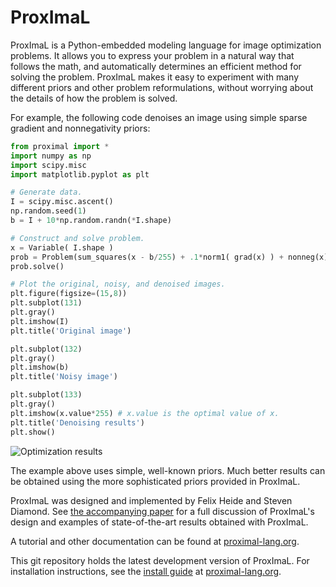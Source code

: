 ProxImaL
=====================

ProxImaL is a Python-embedded modeling language for image optimization problems. 
It allows you to express your problem in a natural way that follows the math, 
and automatically determines an efficient method for solving the problem.
ProxImaL makes it easy to experiment with many different priors and other problem reformulations,
without worrying about the details of how the problem is solved.

For example, the following code denoises an image using simple sparse gradient and nonnegativity priors:

```python
from proximal import *
import numpy as np
import scipy.misc
import matplotlib.pyplot as plt

# Generate data.
I = scipy.misc.ascent()
np.random.seed(1)
b = I + 10*np.random.randn(*I.shape)

# Construct and solve problem.
x = Variable( I.shape )
prob = Problem(sum_squares(x - b/255) + .1*norm1( grad(x) ) + nonneg(x))
prob.solve()

# Plot the original, noisy, and denoised images.
plt.figure(figsize=(15,8))
plt.subplot(131)
plt.gray()
plt.imshow(I)
plt.title('Original image')

plt.subplot(132)
plt.gray()
plt.imshow(b)
plt.title('Noisy image')

plt.subplot(133)
plt.gray()
plt.imshow(x.value*255) # x.value is the optimal value of x.
plt.title('Denoising results')
plt.show()
```
![Optimization results](https://gist.githubusercontent.com/SteveDiamond/592094bdbd7d9d3f8606383d84db3de5/raw/47ef609f995ee92ab7d9af1d4ad47c60a9764b65/results.png)

The example above uses simple, well-known priors. Much better results can be obtained using the more sophisticated priors provided in ProxImaL.

ProxImaL was designed and implemented by Felix Heide and Steven Diamond.
See [the accompanying paper](http://web.stanford.edu/~stevend2/pdf/proximal.pdf) for a full discussion of ProxImaL's design and examples of state-of-the-art results obtained with ProxImaL.

A tutorial and other documentation can be found at [proximal-lang.org](http://www.proximal-lang.org/).

This git repository holds the latest development version of ProxImaL. For installation instructions, 
see the [install guide](http://www.proximal-lang.org/en/latest/install/index.html) at [proximal-lang.org](http://www.proximal-lang.org/).
